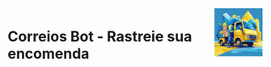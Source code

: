 <span>
  <img align="right" width="95" src="https://raw.githubusercontent.com/JPBM135/Correios-Bot/main/public/logo.jpg" alt="Logo do Bot"></img>
  <h1 align="left">Correios Bot - Rastreie sua encomenda</h1>
</span>
